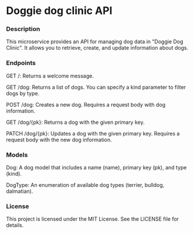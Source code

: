 # Doggie dog clinic API
### Description
This microservice provides an API for managing dog data in "Doggie Dog Clinic". It allows you to retrieve, create, and update information about dogs.

### Endpoints
GET /: Returns a welcome message.

GET /dog: Returns a list of dogs. You can specify a kind parameter to filter dogs by type.

POST /dog: Creates a new dog. Requires a request body with dog information.

GET /dog/{pk}: Returns a dog with the given primary key.

PATCH /dog/{pk}: Updates a dog with the given primary key. Requires a request body with the new dog information.


### Models
Dog: A dog model that includes a name (name), primary key (pk), and type (kind).


DogType: An enumeration of available dog types (terrier, bulldog, dalmatian).

### License
This project is licensed under the MIT License. See the LICENSE file for details.
